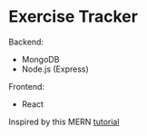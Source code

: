 # Exercise Tracker

Backend:
- MongoDB
- Node.js (Express)

Frontend:
- React

Inspired by this MERN [tutorial](https://medium.com/@beaucarnes/learn-the-mern-stack-by-building-an-exercise-tracker-mern-tutorial-59c13c1237a1)
